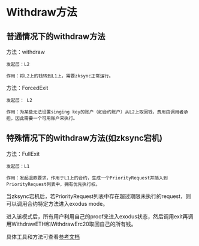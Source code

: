 # Withdraw方法

## 普通情况下的withdraw方法
方法：withdraw

    发起层：L2
    
    作用：将L2上的钱转到L1上，需要zksync正常运行。


方法：ForcedExit

    发起层： L2
    
    作用：为某些无法设置singing key的账户（如合约账户）从L2上取回钱，费用由调用者承担，因此需要一个可用账户来执行。
    
## 特殊情况下的withdraw方法(如zksync宕机)
方法：FullExit

    发起层：L1
    
    作用：发起退款要求，作用于L1上的合约，生成一个PriorityRequest并插入到PriorityRequest列表中，拥有优先执行权。
    
当zksync宕机后，若PriorityRequest列表中存在超过期限未执行的request，则可以调用合约特定方法进入exodus mode。

进入该模式后，所有用户利用自己的proof来进入exodus状态，然后调用exit再调用WithdrawETH和WithdrawErc20取回自己的所有钱。

具体工具和方法可查看[参考文档](https://github.com/ABMatrix/zksync/tree/develop/infrastructure/exit-tool)
